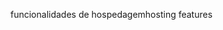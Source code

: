 <span data-ttu-id="a2f20-101">funcionalidades de hospedagem</span><span class="sxs-lookup"><span data-stu-id="a2f20-101">hosting features</span></span>